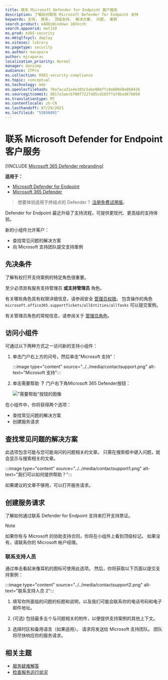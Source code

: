 ```yaml
---
title: 联系 Microsoft Defender for Endpoint 客户服务
description: 了解如何联系 Microsoft Defender for Endpoint 支持
keywords: 支持， 联系， 顶级支持， 解决方案， 问题， 案例
search.product: eADQiWindows 10XVcnh
search.appverid: met150
ms.prod: m365-security
ms.mktglfcycl: deploy
ms.sitesec: library
ms.pagetype: security
ms.author: macapara
author: mjcaparas
localization_priority: Normal
manager: dansimp
audience: ITPro
ms.collection: M365-security-compliance
ms.topic: conceptual
ms.technology: mde
ms.openlocfilehash: 78a7aca31a4e103c5abe98bffc0e60048e8b0426
ms.sourcegitcommit: d817a3aecb700f7227a05cd165ffa7dbad67b09d
ms.translationtype: MT
ms.contentlocale: zh-CN
ms.lasthandoff: 07/29/2021
ms.locfileid: "53656891"
---
```

# <a name="contact-microsoft-defender-for-endpoint-support"></a>联系 Microsoft Defender for Endpoint 客户服务

[!INCLUDE [Microsoft 365 Defender rebranding](../../includes/microsoft-defender.md)]


**适用于：**
- [Microsoft Defender for Endpoint](https://go.microsoft.com/fwlink/p/?linkid=2154037)
- [Microsoft 365 Defender](https://go.microsoft.com/fwlink/?linkid=2118804)

> 想要体验适用于终结点的 Defender？ [注册免费试用版](https://signup.microsoft.com/create-account/signup?products=7f379fee-c4f9-4278-b0a1-e4c8c2fcdf7e&ru=https://aka.ms/MDEp2OpenTrial?ocid=docs-wdatp-assignaccess-abovefoldlink)。

Defender for Endpoint 最近升级了支持流程，可提供更现代、更高级的支持体验。 

新的小组件允许客户：
- 查找常见问题的解决方案
- 向 Microsoft 支持团队提交支持案例

## <a name="prerequisites"></a>先决条件
了解有权打开支持案例的特定角色很重要。

至少必须具有服务支持管理员 **或支持管理员** 角色。


有关哪些角色具有权限详细信息，请参阅安全 [管理员权限](/azure/active-directory/users-groups-roles/directory-assign-admin-roles#security-administrator-permissions)。 包含操作的角色 `microsoft.office365.supportTickets/allEntities/allTasks` 可以提交案例。

有关管理员角色的常规信息，请参阅关于 [管理员角色](/microsoft-365/admin/add-users/about-admin-roles?view=o365-worldwide&preserve-view=true)。


## <a name="access-the-widget"></a>访问小组件
可通过以下两种方式之一访问新的支持小组件：

1.  单击门户右上方的问号，然后单击"Microsoft 支持"：

    :::image type="content" source="../../media/contactsupport.png" alt-text="Microsoft 支持":::


2. 单击需要帮助 **？**  门户右下角Microsoft 365 Defender按钮：

    !["需要帮助"按钮的图像](images/need-help-option.png)

在小组件中，你将获得两个选项：

- 查找常见问题的解决方案    
- 创建服务请求  

## <a name="find-solutions-to-common-problems"></a>查找常见问题的解决方案
此选项包含可能与您可能询问的问题相关的文章。 只需在搜索框中键入问题，就会显示与搜索相关的文章。

:::image type="content" source="../../media/contactsupport1.png" alt-text="我们可以如何提供帮助？":::

如果建议的文章不够用，可以打开服务请求。

## <a name="open-a-service-request"></a>创建服务请求

了解如何通过联系 Defender for Endpoint 支持来打开支持票证。 

> [!Note]
> 如果你有与 Microsoft 的协助支持合同，你将在小组件上看到顶级标记。 如果没有，请联系你的 Microsoft 帐户经理。

### <a name="contact-support"></a>联系支持人员
通过单击看起来像耳机的图标可使用此选项。 然后，你将获取以下页面以提交支持案例： </br>

:::image type="content" source="../../media/contactsupport2.png" alt-text="联系支持人员 2"::: </br>


1. 填写你所面临的问题的标题和说明，以及我们可能会联系你的电话号码和电子邮件地址。

2.  (可选) 包括最多五个与问题相关的附件，以便提供支持案例的其他上下文。 

3. 选择时区和备用语言（如果适用）。 请求将发送给 Microsoft 支持团队。 团队将尽快响应你的服务请求。


## <a name="related-topics"></a>相关主题
- [服务疑难解答](troubleshoot-mdatp.md)
- [检查服务运行状况](service-status.md)
